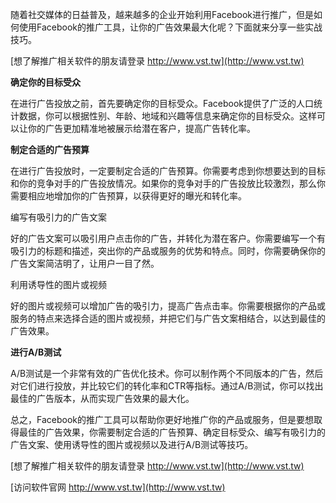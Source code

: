 随着社交媒体的日益普及，越来越多的企业开始利用Facebook进行推广，但是如何使用Facebook的推广工具，让你的广告效果最大化呢？下面就来分享一些实战技巧。

[想了解推广相关软件的朋友请登录 http://www.vst.tw](http://www.vst.tw)

**确定你的目标受众**

在进行广告投放之前，首先要确定你的目标受众。Facebook提供了广泛的人口统计数据，你可以根据性别、年龄、地域和兴趣等信息来确定你的目标受众。这样可以让你的广告更加精准地被展示给潜在客户，提高广告转化率。

**制定合适的广告预算**

在进行广告投放时，一定要制定合适的广告预算。你需要考虑到你想要达到的目标和你的竞争对手的广告投放情况。如果你的竞争对手的广告投放比较激烈，那么你需要相应地增加你的广告预算，以获得更好的曝光和转化率。

编写有吸引力的广告文案

好的广告文案可以吸引用户点击你的广告，并转化为潜在客户。你需要编写一个有吸引力的标题和描述，突出你的产品或服务的优势和特点。同时，你需要确保你的广告文案简洁明了，让用户一目了然。

利用诱导性的图片或视频

好的图片或视频可以增加广告的吸引力，提高广告点击率。你需要根据你的产品或服务的特点来选择合适的图片或视频，并把它们与广告文案相结合，以达到最佳的广告效果。

**进行A/B测试**

A/B测试是一个非常有效的广告优化技术。你可以制作两个不同版本的广告，然后对它们进行投放，并比较它们的转化率和CTR等指标。通过A/B测试，你可以找出最佳的广告版本，从而实现广告效果的最大化。

总之，Facebook的推广工具可以帮助你更好地推广你的产品或服务，但是要想取得最佳的广告效果，你需要制定合适的广告预算、确定目标受众、编写有吸引力的广告文案、使用诱导性的图片或视频以及进行A/B测试等技巧。

[想了解推广相关软件的朋友请登录 http://www.vst.tw](http://www.vst.tw)


[访问软件官网 http://www.vst.tw](http://www.vst.tw)
